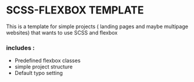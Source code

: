  
  #  SCSS-FLEXBOX TEMPLATE
 This is a template for simple projects ( landing pages and maybe multipage websites) that wants to use SCSS and flexbox 

 ### includes :
 - Predefined flexbox classes
 - simple project structure
 - Default typo setting


 
